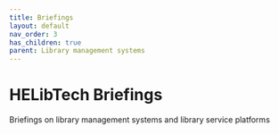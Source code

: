 ```yaml
---
title: Briefings
layout: default
nav_order: 3
has_children: true
parent: Library management systems
---
```


# HELibTech Briefings

Briefings on library management systems and library service platforms
